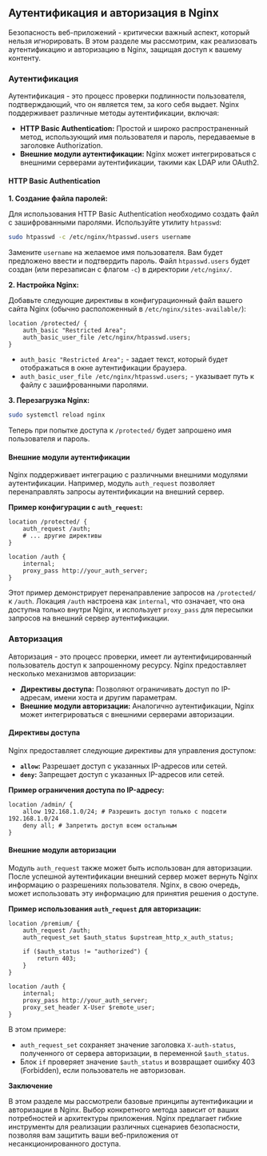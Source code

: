 ## Аутентификация и авторизация в Nginx

Безопасность веб-приложений - критически важный аспект, который нельзя игнорировать. В этом разделе мы рассмотрим, как реализовать аутентификацию и авторизацию в Nginx, защищая доступ к вашему контенту.

### Аутентификация

Аутентификация - это процесс проверки подлинности пользователя, подтверждающий, что он является тем, за кого себя выдает. Nginx поддерживает различные методы аутентификации, включая:

* **HTTP Basic Authentication:** Простой и широко распространенный метод, использующий имя пользователя и пароль, передаваемые в заголовке Authorization. 
* **Внешние модули аутентификации:** Nginx может интегрироваться с внешними серверами аутентификации, такими как LDAP или OAuth2.

#### HTTP Basic Authentication

**1. Создание файла паролей:**

Для использования HTTP Basic Authentication необходимо создать файл с зашифрованными паролями. Используйте утилиту `htpasswd`:

```bash
sudo htpasswd -c /etc/nginx/htpasswd.users username
```

Замените `username` на желаемое имя пользователя. Вам будет предложено ввести и подтвердить пароль. Файл `htpasswd.users` будет создан (или перезаписан с флагом `-c`) в директории `/etc/nginx/`.

**2. Настройка Nginx:**

Добавьте следующие директивы в конфигурационный файл вашего сайта Nginx (обычно расположенный в `/etc/nginx/sites-available/`):

```nginx
location /protected/ {
    auth_basic "Restricted Area";
    auth_basic_user_file /etc/nginx/htpasswd.users;
}
```

* `auth_basic "Restricted Area";` - задает текст, который будет отображаться в окне аутентификации браузера.
* `auth_basic_user_file /etc/nginx/htpasswd.users;` - указывает путь к файлу с зашифрованными паролями.

**3. Перезагрузка Nginx:**

```bash
sudo systemctl reload nginx
```

Теперь при попытке доступа к `/protected/`  будет запрошено имя пользователя и пароль.

#### Внешние модули аутентификации

Nginx поддерживает интеграцию с различными внешними модулями аутентификации. Например, модуль `auth_request` позволяет перенаправлять запросы аутентификации на внешний сервер.

**Пример конфигурации с `auth_request`:**

```nginx
location /protected/ {
    auth_request /auth;
    # ... другие директивы 
}

location /auth {
    internal;
    proxy_pass http://your_auth_server;
}
```

Этот пример демонстрирует перенаправление запросов на `/protected/` к `/auth`. Локация `/auth` настроена как `internal`, что означает, что она доступна только внутри Nginx, и использует `proxy_pass` для пересылки запросов на внешний сервер аутентификации.

### Авторизация

Авторизация - это процесс проверки, имеет ли аутентифицированный пользователь доступ к запрошенному ресурсу. Nginx предоставляет несколько механизмов авторизации:

* **Директивы доступа:**  Позволяют ограничивать доступ по IP-адресам, имени хоста и другим параметрам.
* **Внешние модули авторизации:**  Аналогично аутентификации, Nginx может интегрироваться с внешними серверами авторизации.

#### Директивы доступа

Nginx предоставляет следующие директивы для управления доступом:

* **`allow`:** Разрешает доступ с указанных IP-адресов или сетей.
* **`deny`:** Запрещает доступ с указанных IP-адресов или сетей.

**Пример ограничения доступа по IP-адресу:**

```nginx
location /admin/ {
    allow 192.168.1.0/24; # Разрешить доступ только с подсети 192.168.1.0/24
    deny all; # Запретить доступ всем остальным
}
```

#### Внешние модули авторизации

Модуль `auth_request`  также может быть использован для авторизации. После успешной аутентификации внешний сервер может вернуть Nginx информацию о разрешениях пользователя. Nginx, в свою очередь, может использовать эту информацию для принятия решения о доступе.

**Пример использования `auth_request` для авторизации:**

```nginx
location /premium/ {
    auth_request /auth;
    auth_request_set $auth_status $upstream_http_x_auth_status; 
    
    if ($auth_status != "authorized") {
        return 403;
    }
}

location /auth {
    internal;
    proxy_pass http://your_auth_server;
    proxy_set_header X-User $remote_user; 
}
```

В этом примере:

*  `auth_request_set` сохраняет значение заголовка `X-auth-status`, полученного от сервера авторизации, в переменной `$auth_status`.
*  Блок `if` проверяет значение `$auth_status` и возвращает ошибку 403 (Forbidden), если пользователь не авторизован.

**Заключение**

В этом разделе мы рассмотрели базовые принципы аутентификации и авторизации в Nginx. Выбор конкретного метода зависит от ваших потребностей и архитектуры приложения.  Nginx предлагает гибкие инструменты для реализации различных сценариев безопасности, позволяя вам защитить ваши веб-приложения от несанкционированного доступа.
